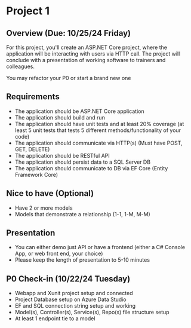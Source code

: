 # Project 1

## Overview (Due: 10/25/24 Friday)

For this project, you'll create an ASP.NET Core project, where the application will be interacting with users via HTTP call. The project will conclude with a presentation of working software to trainers and colleagues.

You may refactor your P0 or start a brand new one

## Requirements
- The application should be ASP.NET Core application
- The application should build and run
- The application should have unit tests and at least 20% coverage (at least 5 unit tests that tests 5 different methods/functionality of your code)
- The application should communicate via HTTP(s) (Must have POST, GET, DELETE)
- The application should be RESTful API
- The application should persist data to a SQL Server DB
- The application should communicate to DB via EF Core (Entity Framework Core)

## Nice to have (Optional)
- Have 2 or more models
- Models that demonstrate a relationship (1-1, 1-M, M-M) 

## Presentation
- You can either demo just API or have a frontend (either a C# Console App, or web front end, your choice)
- Please keep the length of presentation to 5-10 minutes

## P0 Check-in (10/22/24 Tuesday)
- Webapp and Xunit project setup and connected
- Project Database setup on Azure Data Studio
- EF and SQL connection string setup and working
- Model(s), Controller(s), Service(s), Repo(s) file structure setup
- At least 1 endpoint tie to a model 
